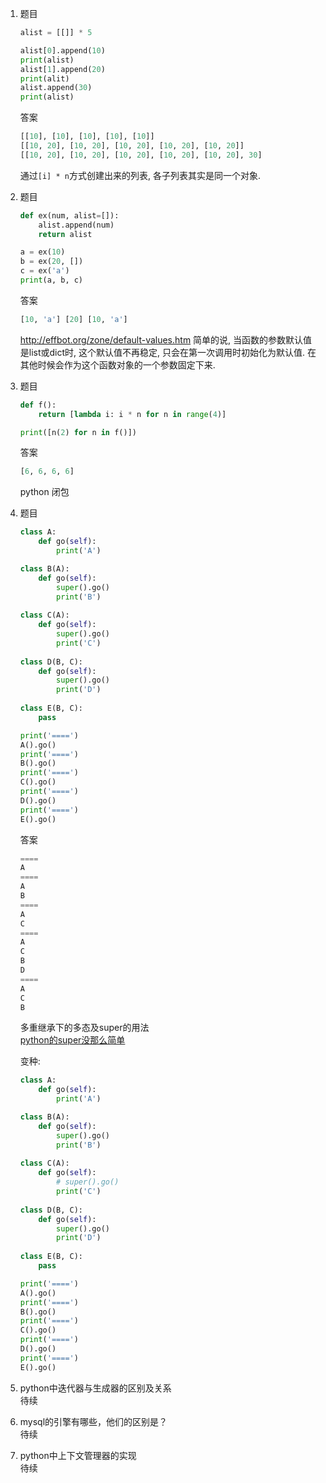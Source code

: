 1.  题目
    ```python
    alist = [[]] * 5
    
    alist[0].append(10)
    print(alist)
    alist[1].append(20)
    print(alit)
    alist.append(30)
    print(alist)
    ```
    答案
    ```python
    [[10], [10], [10], [10], [10]]
    [[10, 20], [10, 20], [10, 20], [10, 20], [10, 20]]
    [[10, 20], [10, 20], [10, 20], [10, 20], [10, 20], 30]
    ```
    通过`[i] * n`方式创建出来的列表, 各子列表其实是同一个对象.

1. 题目
    ```python
    def ex(num, alist=[]):
        alist.append(num)
        return alist

    a = ex(10)
    b = ex(20, [])
    c = ex('a')
    print(a, b, c)
    ```
    答案
    ```python
    [10, 'a'] [20] [10, 'a']
    ```
    http://effbot.org/zone/default-values.htm 
    简单的说, 当函数的参数默认值是list或dict时, 这个默认值不再稳定, 只会在第一次调用时初始化为默认值. 在其他时候会作为这个函数对象的一个参数固定下来.

1. 题目
    ```python
    def f():
        return [lambda i: i * n for n in range(4)]

    print([n(2) for n in f()])
    ```
    答案
    ```python
    [6, 6, 6, 6]
    ```
    python 闭包

1. 题目
    ```python
    class A:
        def go(self):
            print('A')
    
    class B(A):
        def go(self):
            super().go()
            print('B')
            
    class C(A):
        def go(self):
            super().go()
            print('C')
            
    class D(B, C):
        def go(self):
            super().go()
            print('D')
            
    class E(B, C):
        pass

    print('====')
    A().go()
    print('====')
    B().go()
    print('====')
    C().go()
    print('====')
    D().go()
    print('====')
    E().go()
    ```
    答案
    ```python
    ====
    A
    ====
    A
    B
    ====
    A
    C
    ====
    A
    C
    B
    D
    ====
    A
    C
    B
    ```
    多重继承下的多态及super的用法  
    [python的super没那么简单](https://mozillazg.com/2016/12/python-super-is-not-as-simple-as-you-thought.html)
    
    变种:
    ```python
    class A:
        def go(self):
            print('A')
    
    class B(A):
        def go(self):
            super().go()
            print('B')
            
    class C(A):
        def go(self):
            # super().go()
            print('C')
            
    class D(B, C):
        def go(self):
            super().go()
            print('D')
            
    class E(B, C):
        pass

    print('====')
    A().go()
    print('====')
    B().go()
    print('====')
    C().go()
    print('====')
    D().go()
    print('====')
    E().go()
    ```
1. python中迭代器与生成器的区别及关系  
    待续

1. mysql的引擎有哪些，他们的区别是？  
    待续

1. python中上下文管理器的实现  
    待续
